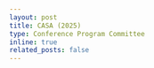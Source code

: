 ```yaml
---
layout: post
title: CASA (2025)
type: Conference Program Committee
inline: true
related_posts: false
---
```

